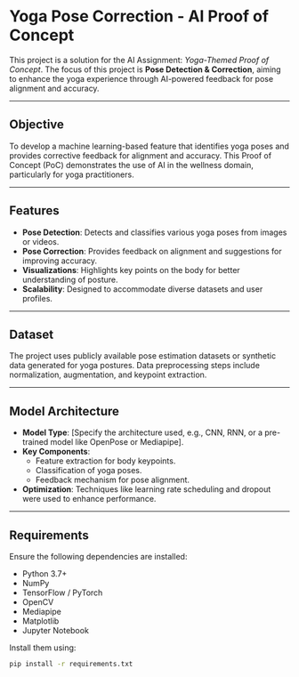 # Yoga Pose Correction - AI Proof of Concept

This project is a solution for the AI Assignment: *Yoga-Themed Proof of Concept*. The focus of this project is **Pose Detection & Correction**, aiming to enhance the yoga experience through AI-powered feedback for pose alignment and accuracy.

---

## Objective

To develop a machine learning-based feature that identifies yoga poses and provides corrective feedback for alignment and accuracy. This Proof of Concept (PoC) demonstrates the use of AI in the wellness domain, particularly for yoga practitioners.

---

## Features

- **Pose Detection**: Detects and classifies various yoga poses from images or videos.
- **Pose Correction**: Provides feedback on alignment and suggestions for improving accuracy.
- **Visualizations**: Highlights key points on the body for better understanding of posture.
- **Scalability**: Designed to accommodate diverse datasets and user profiles.

---

## Dataset

The project uses publicly available pose estimation datasets or synthetic data generated for yoga postures. Data preprocessing steps include normalization, augmentation, and keypoint extraction.

---

## Model Architecture

- **Model Type**: [Specify the architecture used, e.g., CNN, RNN, or a pre-trained model like OpenPose or Mediapipe].
- **Key Components**:
  - Feature extraction for body keypoints.
  - Classification of yoga poses.
  - Feedback mechanism for pose alignment.
- **Optimization**: Techniques like learning rate scheduling and dropout were used to enhance performance.

---

## Requirements

Ensure the following dependencies are installed:

- Python 3.7+
- NumPy
- TensorFlow / PyTorch
- OpenCV
- Mediapipe
- Matplotlib
- Jupyter Notebook

Install them using:
```bash
pip install -r requirements.txt

